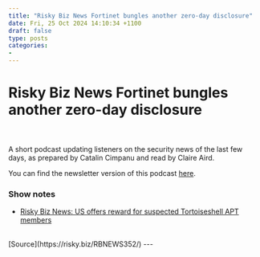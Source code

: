 ```yaml
---
title: "Risky Biz News Fortinet bungles another zero-day disclosure"
date: Fri, 25 Oct 2024 14:10:34 +1100
draft: false
type: posts
categories: 
- 
---
```

# Risky Biz News Fortinet bungles another zero-day disclosure

<br/>

<br/>
A short podcast updating listeners on the security news of the last few days, as prepared by Catalin Cimpanu and read by Claire Aird.

You can find the newsletter version of this podcast [here](https://news.risky.biz).

### Show notes

-   [Risky Biz News: US offers reward for suspected Tortoiseshell APT members](https://news.risky.biz/risky-biz-news-us-offers-reward-for-suspected-tortoiseshell-apt-members/)

<br/>
[Source](https://risky.biz/RBNEWS352/)
---
